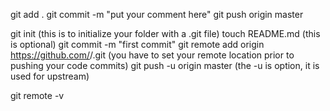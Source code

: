 <!-- usual git commit process to store your code to github (only commits files which have been saved) -->

git add .
git commit -m "put your comment here"
git push origin master

<!-- this is your normal commands for after you set up a github repo -->

git init (this is to initialize your folder with a .git file)
touch README.md (this is optional)
git commit -m "first commit"
git remote add origin https://github.com/<your github name>/<your github repo name>.git (you have to set your remote location prior to pushing your code commits)
git push -u origin master (the -u is option, it is used for upstream)

<!-- to check your remote repo's you can use the command -->

git remote -v
